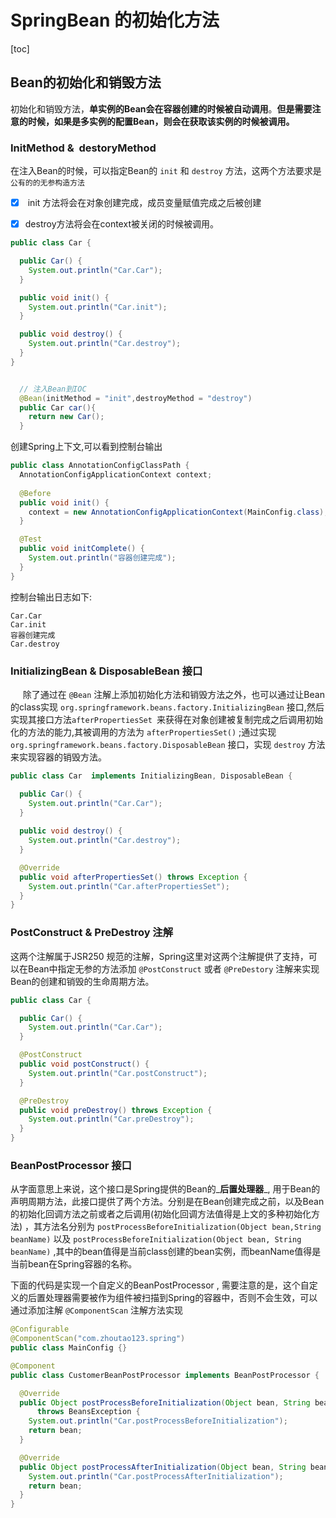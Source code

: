 # SpringBean 的初始化方法

[toc]

## Bean的初始化和销毁方法


初始化和销毁方法，**单实例的Bean会在容器创建的时候被自动调用**。**但是需要注意的时候，如果是多实例的配置Bean，则会在获取该实例的时候被调用。**
### InitMethod &  destoryMethod
在注入Bean的时候，可以指定Bean的 `init` 和 `destroy` 方法，这两个方法要求是 `公有的的无参构造方法` 

- [x]  init 方法将会在对象创建完成，成员变量赋值完成之后被创建
- [x] destroy方法将会在context被关闭的时候被调用。





```java
public class Car {

  public Car() {
    System.out.println("Car.Car");
  }

  public void init() {
    System.out.println("Car.init");
  }

  public void destroy() {
    System.out.println("Car.destroy");
  }
}  


  // 注入Bean到IOC
  @Bean(initMethod = "init",destroyMethod = "destroy")
  public Car car(){
    return new Car();
  }
```


创建Spring上下文,可以看到控制台输出


```java
public class AnnotationConfigClassPath {
  AnnotationConfigApplicationContext context;
  
  @Before
  public void init() {
    context = new AnnotationConfigApplicationContext(MainConfig.class);
  }

  @Test
  public void initComplete() {
    System.out.println("容器创建完成");
  }
}
```
控制台输出日志如下:


```
Car.Car
Car.init
容器创建完成
Car.destroy
```




### InitializingBean & DisposableBean 接口 
     除了通过在 `@Bean` 注解上添加初始化方法和销毁方法之外，也可以通过让Bean的class实现 `org.springframework.beans.factory.InitializingBean` 接口,然后实现其接口方法`afterPropertiesSet `来获得在对象创建被复制完成之后调用初始化的方法的能力,其被调用的方法为 `afterPropertiesSet()` ;通过实现 `org.springframework.beans.factory.DisposableBean` 接口，实现 `destroy` 方法来实现容器的销毁方法。
```java
public class Car  implements InitializingBean, DisposableBean {

  public Car() {
    System.out.println("Car.Car");
  }
  
  public void destroy() {
    System.out.println("Car.destroy");
  }

  @Override
  public void afterPropertiesSet() throws Exception {
    System.out.println("Car.afterPropertiesSet");
  }
}
```


### PostConstruct & PreDestroy 注解
这两个注解属于JSR250 规范的注解，Spring这里对这两个注解提供了支持，可以在Bean中指定无参的方法添加 `@PostConstruct` 或者 `@PreDestory` 注解来实现Bean的创建和销毁的生命周期方法。
```java
public class Car {

  public Car() {
    System.out.println("Car.Car");
  }

  @PostConstruct
  public void postConstruct() {
    System.out.println("Car.postConstruct");
  }

  @PreDestroy
  public void preDestroy() throws Exception {
    System.out.println("Car.preDestroy");
  }
}
```


### BeanPostProcessor 接口
从字面意思上来说，这个接口是Spring提供的Bean的_**后置处理器**_, 用于Bean的声明周期方法，此接口提供了两个方法。分别是在Bean创建完成之前，以及Bean的初始化回调方法之前或者之后调用(初始化回调方法值得是上文的多种初始化方法) ，其方法名分别为 `postProcessBeforeInitialization(Object bean,String beanName)` 以及 `postProcessBeforeInitialization(Object bean, String beanName)` ,其中的bean值得是当前class创建的bean实例，而beanName值得是当前bean在Spring容器的名称。


下面的代码是实现一个自定义的BeanPostProcessor , 需要注意的是，这个自定义的后置处理器需要被作为组件被扫描到Spring的容器中，否则不会生效，可以通过添加注解 `@ComponentScan` 注解方法实现


```java
@Configurable
@ComponentScan("com.zhoutao123.spring")
public class MainConfig {}
```


```java
@Component
public class CustomerBeanPostProcessor implements BeanPostProcessor {

  @Override
  public Object postProcessBeforeInitialization(Object bean, String beanName)
      throws BeansException {
    System.out.println("Car.postProcessBeforeInitialization");
    return bean;
  }

  @Override
  public Object postProcessAfterInitialization(Object bean, String beanName) throws BeansException {
    System.out.println("Car.postProcessAfterInitialization");
    return bean;
  }
}
```




